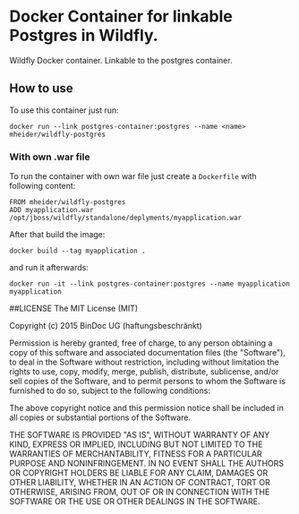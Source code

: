 # Docker Container for linkable Postgres in Wildfly.
Wildfly Docker container. Linkable to the postgres container.

## How to use
To use this container just run:

``` 
docker run --link postgres-container:postgres --name <name> mheider/wildfly-postgres
```

### With own .war file
To run the container with own war file just create a ```Dockerfile``` with following content:

```
FROM mheider/wildfly-postgres
ADD myapplication.war /opt/jboss/wildfly/standalone/deplyments/myapplication.war
```

After that build the image:

```
docker build --tag myapplication .
```

and run it afterwards:

```
docker run -it --link postgres-container:postgres --name myapplication myapplication
```


##LICENSE
The MIT License (MIT)

Copyright (c) 2015 BinDoc UG (haftungsbeschränkt)

Permission is hereby granted, free of charge, to any person obtaining a copy
of this software and associated documentation files (the "Software"), to deal
in the Software without restriction, including without limitation the rights
to use, copy, modify, merge, publish, distribute, sublicense, and/or sell
copies of the Software, and to permit persons to whom the Software is
furnished to do so, subject to the following conditions:

The above copyright notice and this permission notice shall be included in all
copies or substantial portions of the Software.

THE SOFTWARE IS PROVIDED "AS IS", WITHOUT WARRANTY OF ANY KIND, EXPRESS OR
IMPLIED, INCLUDING BUT NOT LIMITED TO THE WARRANTIES OF MERCHANTABILITY,
FITNESS FOR A PARTICULAR PURPOSE AND NONINFRINGEMENT. IN NO EVENT SHALL THE
AUTHORS OR COPYRIGHT HOLDERS BE LIABLE FOR ANY CLAIM, DAMAGES OR OTHER
LIABILITY, WHETHER IN AN ACTION OF CONTRACT, TORT OR OTHERWISE, ARISING FROM,
OUT OF OR IN CONNECTION WITH THE SOFTWARE OR THE USE OR OTHER DEALINGS IN THE
SOFTWARE.


